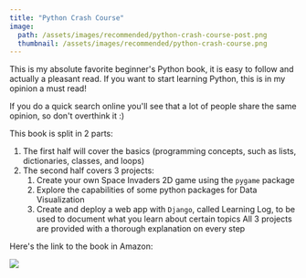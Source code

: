 ```yaml
---
title: "Python Crash Course"
image:
  path: /assets/images/recommended/python-crash-course-post.png
  thumbnail: /assets/images/recommended/python-crash-course.png
---
```


This is my absolute favorite beginner's Python book, it is easy to follow and actually a pleasant read. If you want to start learning Python, this is in my opinion a must read! 

If you do a quick search online you'll see that a lot of people share the same opinion, so don't overthink it :)


This book is split in 2 parts:
1. The first half will cover the basics (programming concepts, such as lists, dictionaries, classes, and loops)
2. The second half covers 3 projects:
	1. Create your own Space Invaders 2D game using the `pygame` package  
	2. Explore the capabilities of some python packages for Data Visualization
	3. Create and deploy a web app with `Django`, called Learning Log, to be used to document what you learn about certain topics
All 3 projects are provided with a thorough explanation on every step

Here's the link to the book in Amazon:

<a target="_blank"  href="https://www.amazon.com/gp/product/1593276036/ref=as_li_tl?ie=UTF8&camp=1789&creative=9325&creativeASIN=1593276036&linkCode=as2&tag=gustavosaidle-20&linkId=669538f38e4e5990902be7afab2e6ffc"><img border="0" src="//ws-na.amazon-adsystem.com/widgets/q?_encoding=UTF8&MarketPlace=US&ASIN=1593276036&ServiceVersion=20070822&ID=AsinImage&WS=1&Format=_SL250_&tag=gustavosaidle-20" ></a><img src="//ir-na.amazon-adsystem.com/e/ir?t=gustavosaidle-20&l=am2&o=1&a=1593276036" width="1" height="1" border="0" alt="" style="border:none !important; margin:0px !important;" />